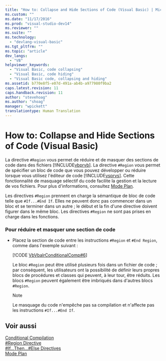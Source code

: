 ```yaml
---
title: "How to: Collapse and Hide Sections of Code (Visual Basic) | Microsoft Docs"
ms.custom: ""
ms.date: "11/17/2016"
ms.prod: "visual-studio-dev14"
ms.reviewer: ""
ms.suite: ""
ms.technology: 
  - "devlang-visual-basic"
ms.tgt_pltfrm: ""
ms.topic: "article"
dev_langs: 
  - "VB"
helpviewer_keywords: 
  - "Visual Basic, code collapsing"
  - "Visual Basic, code hiding"
  - "Visual Basic code, collapsing and hiding"
ms.assetid: b770e8f5-e07d-491a-ab4b-a977980f9ba2
caps.latest.revision: 11
caps.handback.revision: 11
author: "stevehoag"
ms.author: "shoag"
manager: "wpickett"
translationtype: Human Translation
---
```

# How to: Collapse and Hide Sections of Code (Visual Basic)
La directive `#Region` vous permet de réduire et de masquer des sections de code dans des fichiers [!INCLUDE[vbprvb](../../../csharp/programming-guide/concepts/linq/includes/vbprvb_md.md)].  La directive `#Region` vous permet de spécifier un bloc de code que vous pouvez développer ou réduire lorsque vous utilisez l'éditeur de code [!INCLUDE[vsprvs](../../../csharp/includes/vsprvs_md.md)].  Cette fonctionnalité de masquage sélectif du code facilite la gestion et la lecture de vos fichiers.  Pour plus d'informations, consultez [Mode Plan](/visual-studio/ide/outlining).  
  
 Les directives `#Region` prennent en charge la sémantique de bloc de code telle que `#If...#End If`.  Elles ne peuvent donc pas commencer dans un bloc et se terminer dans un autre ; le début et la fin d'une directive doivent figurer dans le même bloc.  Les directives `#Region` ne sont pas prises en charge dans les fonctions.  
  
### Pour réduire et masquer une section de code  
  
-   Placez la section de code entre les instructions `#Region` et `#End Region`, comme dans l'exemple suivant :  
  
     [!CODE [VbVbalrConditionalComp#6](../CodeSnippet/VS_Snippets_VBCSharp/VbVbalrConditionalComp#6)]  
  
     Le bloc `#Region` peut être utilisé plusieurs fois dans un fichier de code ; par conséquent, les utilisateurs ont la possibilité de définir leurs propres blocs de procédures et classes qui peuvent, à leur tour, être réduits.  Les blocs `#Region` peuvent également être imbriqués dans d'autres blocs `#Region`.  
  
    > [!NOTE]
    >  Le masquage du code n'empêche pas sa compilation et n'affecte pas les instructions `#If...#End If`.  
  
## Voir aussi  
 [Conditional Compilation](../../../visual-basic/programming-guide/program-structure/conditional-compilation.md)   
 [\#Region Directive](../../../visual-basic/language-reference/directives/region-directive.md)   
 [\#If...Then...\#Else Directives](../../../visual-basic/language-reference/directives/if-then-else-directives.md)   
 [Mode Plan](/visual-studio/ide/outlining)